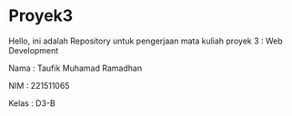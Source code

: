 # Proyek3
Hello, ini adalah Repository untuk pengerjaan mata kuliah proyek 3 : Web Development

Nama : Taufik Muhamad Ramadhan

NIM : 221511065

Kelas : D3-B
